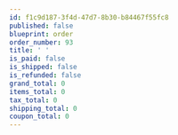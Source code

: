 ```yaml
---
id: f1c9d187-3f4d-47d7-8b30-b84467f55fc8
published: false
blueprint: order
order_number: 93
title: ' '
is_paid: false
is_shipped: false
is_refunded: false
grand_total: 0
items_total: 0
tax_total: 0
shipping_total: 0
coupon_total: 0
---
```

